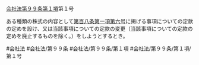 [会社法第９９条第１項](会社法＿＿＿＿第９９条第１項)第１号

ある種類の株式の内容として[第百八条第一項第六号](会社法＿＿＿＿第１０８条第１項第６号)に掲げる事項についての定款の定めを設け、又は当該事項についての定款の変更（当該事項についての定款の定めを廃止するものを除く。）をしようとするとき。


#会社法
#会社法/第９９条
#会社法/第９９条/第１項
#会社法/第９９条/第１項/第１号
